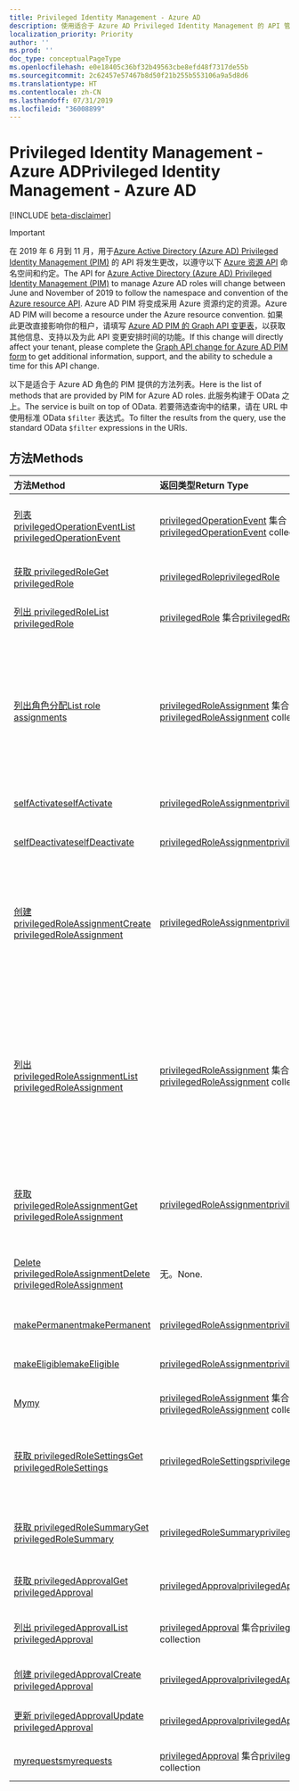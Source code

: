 ```yaml
---
title: Privileged Identity Management - Azure AD
description: 使用适合于 Azure AD Privileged Identity Management 的 API 管理 Azure Active Directory 角色。
localization_priority: Priority
author: ''
ms.prod: ''
doc_type: conceptualPageType
ms.openlocfilehash: e0e18405c36bf32b49563cbe8efd48f7317de55b
ms.sourcegitcommit: 2c62457e57467b8d50f21b255b553106a9a5d8d6
ms.translationtype: HT
ms.contentlocale: zh-CN
ms.lasthandoff: 07/31/2019
ms.locfileid: "36008899"
---
```

# <a name="privileged-identity-management---azure-ad"></a><span data-ttu-id="9ee1e-103">Privileged Identity Management - Azure AD</span><span class="sxs-lookup"><span data-stu-id="9ee1e-103">Privileged Identity Management - Azure AD</span></span>

[!INCLUDE [beta-disclaimer](../../includes/beta-disclaimer.md)]

> [!IMPORTANT]
> <span data-ttu-id="9ee1e-104">在 2019 年 6 月到 11 月，用于[Azure Active Directory (Azure AD) Privileged Identity Management (PIM)](https://docs.microsoft.com/azure/active-directory/privileged-identity-management/pim-configure) 的 API 将发生更改，以遵守以下 [Azure 资源 API](privilegedidentitymanagement-resources.md) 命名空间和约定。</span><span class="sxs-lookup"><span data-stu-id="9ee1e-104">The API for [Azure Active Directory (Azure AD) Privileged Identity Management (PIM)](https://docs.microsoft.com/azure/active-directory/privileged-identity-management/pim-configure) to manage Azure AD roles will change between June and November of 2019 to follow the namespace and convention of the [Azure resource API](privilegedidentitymanagement-resources.md).</span></span> <span data-ttu-id="9ee1e-105">Azure AD PIM 将变成采用 Azure 资源约定的资源。</span><span class="sxs-lookup"><span data-stu-id="9ee1e-105">Azure AD PIM will become a resource under the Azure resource convention.</span></span> <span data-ttu-id="9ee1e-106">如果此更改直接影响你的租户，请填写 [Azure AD PIM 的 Graph API 变更表](https://forms.office.com/Pages/ResponsePage.aspx?id=v4j5cvGGr0GRqy180BHbRzfBSoy7dT5DqNLWwotW3OFUNFFMRlRLSUtRNEdDWEZHN05LT09IWjkyTS4u)，以获取其他信息、支持以及为此 API 变更安排时间的功能。</span><span class="sxs-lookup"><span data-stu-id="9ee1e-106">If this change will directly affect your tenant, please complete the [Graph API change for Azure AD PIM form](https://forms.office.com/Pages/ResponsePage.aspx?id=v4j5cvGGr0GRqy180BHbRzfBSoy7dT5DqNLWwotW3OFUNFFMRlRLSUtRNEdDWEZHN05LT09IWjkyTS4u) to get additional information, support, and the ability to schedule a time for this API change.</span></span>

<span data-ttu-id="9ee1e-107">以下是适合于 Azure AD 角色的 PIM 提供的方法列表。</span><span class="sxs-lookup"><span data-stu-id="9ee1e-107">Here is the list of methods that are provided by PIM for Azure AD roles.</span></span> <span data-ttu-id="9ee1e-108">此服务构建于 OData 之上。</span><span class="sxs-lookup"><span data-stu-id="9ee1e-108">The service is built on top of OData.</span></span> <span data-ttu-id="9ee1e-109">若要筛选查询中的结果，请在 URL 中使用标准 OData ``$filter`` 表达式。</span><span class="sxs-lookup"><span data-stu-id="9ee1e-109">To filter the results from the query, use the standard OData ``$filter`` expressions in the URIs.</span></span>

## <a name="methods"></a><span data-ttu-id="9ee1e-110">方法</span><span class="sxs-lookup"><span data-stu-id="9ee1e-110">Methods</span></span>

| <span data-ttu-id="9ee1e-111">方法</span><span class="sxs-lookup"><span data-stu-id="9ee1e-111">Method</span></span> | <span data-ttu-id="9ee1e-112">返回类型</span><span class="sxs-lookup"><span data-stu-id="9ee1e-112">Return Type</span></span> | <span data-ttu-id="9ee1e-113">说明</span><span class="sxs-lookup"><span data-stu-id="9ee1e-113">Description</span></span> |
|:---------------|:--------|:----------|
|[<span data-ttu-id="9ee1e-114">列表 privilegedOperationEvent</span><span class="sxs-lookup"><span data-stu-id="9ee1e-114">List privilegedOperationEvent</span></span>](../api/privilegedoperationevent-list.md) | <span data-ttu-id="9ee1e-115">[privilegedOperationEvent](privilegedoperationevent.md) 集合</span><span class="sxs-lookup"><span data-stu-id="9ee1e-115">[privilegedOperationEvent](privilegedoperationevent.md) collection</span></span> |<span data-ttu-id="9ee1e-116">获取 privilegedOperationEvent 对象集合。</span><span class="sxs-lookup"><span data-stu-id="9ee1e-116">Get privilegedOperationEvent object collection.</span></span> |
|[<span data-ttu-id="9ee1e-117">获取 privilegedRole</span><span class="sxs-lookup"><span data-stu-id="9ee1e-117">Get privilegedRole</span></span>](../api/privilegedrole-get.md) |[<span data-ttu-id="9ee1e-118">privilegedRole</span><span class="sxs-lookup"><span data-stu-id="9ee1e-118">privilegedRole</span></span>](privilegedrole.md)| <span data-ttu-id="9ee1e-119">获取 privilegedRole 对象。</span><span class="sxs-lookup"><span data-stu-id="9ee1e-119">Get a privilegedRole object.</span></span>|
|[<span data-ttu-id="9ee1e-120">列出 privilegedRole</span><span class="sxs-lookup"><span data-stu-id="9ee1e-120">List privilegedRole</span></span>](../api/privilegedrole-list.md) | <span data-ttu-id="9ee1e-121">[privilegedRole](privilegedrole.md) 集合</span><span class="sxs-lookup"><span data-stu-id="9ee1e-121">[privilegedRole](privilegedrole.md) collection</span></span> |<span data-ttu-id="9ee1e-122">获取 privilegedRole 对象集合。</span><span class="sxs-lookup"><span data-stu-id="9ee1e-122">Get privilegedRole object collection.</span></span> |
|[<span data-ttu-id="9ee1e-123">列出角色分配</span><span class="sxs-lookup"><span data-stu-id="9ee1e-123">List role assignments</span></span>](../api/privilegedrole-list-assignments.md) | <span data-ttu-id="9ee1e-124">[privilegedRoleAssignment](privilegedroleassignment.md) 集合</span><span class="sxs-lookup"><span data-stu-id="9ee1e-124">[privilegedRoleAssignment](privilegedroleassignment.md) collection</span></span> |<span data-ttu-id="9ee1e-125">获取特定角色的 privilegedRoleAssignment 集合。</span><span class="sxs-lookup"><span data-stu-id="9ee1e-125">Get privilegedRoleAssignment collection for the particular role.</span></span> <span data-ttu-id="9ee1e-126">每个 privilegedRoleAssignment 表示为用户分配的角色。</span><span class="sxs-lookup"><span data-stu-id="9ee1e-126">Each privilegedRoleAssignment represents a role assignment to a user.</span></span>|
|[<span data-ttu-id="9ee1e-127">selfActivate</span><span class="sxs-lookup"><span data-stu-id="9ee1e-127">selfActivate</span></span>](../api/privilegedrole-selfactivate.md) | [<span data-ttu-id="9ee1e-128">privilegedRoleAssignment</span><span class="sxs-lookup"><span data-stu-id="9ee1e-128">privilegedRoleAssignment</span></span>](privilegedroleassignment.md) |<span data-ttu-id="9ee1e-129">激活分配给请求者的角色。</span><span class="sxs-lookup"><span data-stu-id="9ee1e-129">Activate the role that is assigned to the requestor.</span></span>|
|[<span data-ttu-id="9ee1e-130">selfDeactivate</span><span class="sxs-lookup"><span data-stu-id="9ee1e-130">selfDeactivate</span></span>](../api/privilegedrole-selfdeactivate.md) | [<span data-ttu-id="9ee1e-131">privilegedRoleAssignment</span><span class="sxs-lookup"><span data-stu-id="9ee1e-131">privilegedRoleAssignment</span></span>](privilegedroleassignment.md) |<span data-ttu-id="9ee1e-132">停用分配给请求者的角色。</span><span class="sxs-lookup"><span data-stu-id="9ee1e-132">Deactivate the role that is assigned to the requestor.</span></span>|
|[<span data-ttu-id="9ee1e-133">创建 privilegedRoleAssignment</span><span class="sxs-lookup"><span data-stu-id="9ee1e-133">Create privilegedRoleAssignment</span></span>](../api/privilegedroleassignment-post-privilegedroleassignments.md) |[<span data-ttu-id="9ee1e-134">privilegedRoleAssignment</span><span class="sxs-lookup"><span data-stu-id="9ee1e-134">privilegedRoleAssignment</span></span>](privilegedroleassignment.md)| <span data-ttu-id="9ee1e-135">通过发布到 privilegedRoleAssignments 集合新建 privilegedRoleAssignment（角色分配）。</span><span class="sxs-lookup"><span data-stu-id="9ee1e-135">Create a new privilegedRoleAssignment (role assignment) by posting to the privilegedRoleAssignments collection.</span></span>|
|[<span data-ttu-id="9ee1e-136">列出 privilegedRoleAssignment</span><span class="sxs-lookup"><span data-stu-id="9ee1e-136">List privilegedRoleAssignment</span></span>](../api/privilegedroleassignment-list.md) | <span data-ttu-id="9ee1e-137">[privilegedRoleAssignment](privilegedroleassignment.md) 集合</span><span class="sxs-lookup"><span data-stu-id="9ee1e-137">[privilegedRoleAssignment](privilegedroleassignment.md) collection</span></span> |<span data-ttu-id="9ee1e-138">获取 privilegedRoleAssignment 对象集合。</span><span class="sxs-lookup"><span data-stu-id="9ee1e-138">Get privilegedRoleAssignment object collection.</span></span> <span data-ttu-id="9ee1e-139">该集合包含组织的所有角色分配。</span><span class="sxs-lookup"><span data-stu-id="9ee1e-139">The collection contains all role assignments for the organization.</span></span> <span data-ttu-id="9ee1e-140">每个 privilegedRoleAssignment 表示为用户分配的角色。</span><span class="sxs-lookup"><span data-stu-id="9ee1e-140">Each privilegedRoleAssignment represents a role assignment to a user.</span></span> |
|[<span data-ttu-id="9ee1e-141">获取 privilegedRoleAssignment</span><span class="sxs-lookup"><span data-stu-id="9ee1e-141">Get privilegedRoleAssignment</span></span>](../api/privilegedroleassignment-get.md) | [<span data-ttu-id="9ee1e-142">privilegedRoleAssignment</span><span class="sxs-lookup"><span data-stu-id="9ee1e-142">privilegedRoleAssignment</span></span>](privilegedroleassignment.md)|<span data-ttu-id="9ee1e-143">获取具有指定分配 id 的 privilegedRoleAssignment 对象。</span><span class="sxs-lookup"><span data-stu-id="9ee1e-143">Get privilegedRoleAssignment object with the specified assignment id.</span></span> |
|[<span data-ttu-id="9ee1e-144">Delete privilegedRoleAssignment</span><span class="sxs-lookup"><span data-stu-id="9ee1e-144">Delete privilegedRoleAssignment</span></span>](../api/privilegedroleassignment-delete.md) | <span data-ttu-id="9ee1e-145">无。</span><span class="sxs-lookup"><span data-stu-id="9ee1e-145">None.</span></span> |<span data-ttu-id="9ee1e-146">删除 privilegedRoleAssignment 对象。</span><span class="sxs-lookup"><span data-stu-id="9ee1e-146">Delete privilegedRoleAssignment object.</span></span> |
|[<span data-ttu-id="9ee1e-147">makePermanent</span><span class="sxs-lookup"><span data-stu-id="9ee1e-147">makePermanent</span></span>](../api/privilegedroleassignment-makepermanent.md) | [<span data-ttu-id="9ee1e-148">privilegedRoleAssignment</span><span class="sxs-lookup"><span data-stu-id="9ee1e-148">privilegedRoleAssignment</span></span>](privilegedroleassignment.md) |<span data-ttu-id="9ee1e-149">将角色分配标记为永久。</span><span class="sxs-lookup"><span data-stu-id="9ee1e-149">Make the role assignment as permanent.</span></span> |
|[<span data-ttu-id="9ee1e-150">makeEligible</span><span class="sxs-lookup"><span data-stu-id="9ee1e-150">makeEligible</span></span>](../api/privilegedroleassignment-makeeligible.md) | [<span data-ttu-id="9ee1e-151">privilegedRoleAssignment</span><span class="sxs-lookup"><span data-stu-id="9ee1e-151">privilegedRoleAssignment</span></span>](privilegedroleassignment.md) |<span data-ttu-id="9ee1e-152">使角色分配符合资格。</span><span class="sxs-lookup"><span data-stu-id="9ee1e-152">Make the role assignment as eligible.</span></span> |
|[<span data-ttu-id="9ee1e-153">My</span><span class="sxs-lookup"><span data-stu-id="9ee1e-153">my</span></span>](../api/privilegedroleassignment-my.md) | <span data-ttu-id="9ee1e-154">[privilegedRoleAssignment](privilegedroleassignment.md) 集合</span><span class="sxs-lookup"><span data-stu-id="9ee1e-154">[privilegedRoleAssignment](privilegedroleassignment.md) collection</span></span>|<span data-ttu-id="9ee1e-155">获取请求者的角色分配。</span><span class="sxs-lookup"><span data-stu-id="9ee1e-155">Get the requestor's role assignments.</span></span> |
|[<span data-ttu-id="9ee1e-156">获取 privilegedRoleSettings</span><span class="sxs-lookup"><span data-stu-id="9ee1e-156">Get privilegedRoleSettings</span></span>](../api/privilegedrolesettings-get.md) | [<span data-ttu-id="9ee1e-157">privilegedRoleSettings</span><span class="sxs-lookup"><span data-stu-id="9ee1e-157">privilegedRoleSettings</span></span>](../resources/privilegedrolesettings.md)|<span data-ttu-id="9ee1e-158">检索 privilegedRoleSettings 对象的属性。</span><span class="sxs-lookup"><span data-stu-id="9ee1e-158">Retrieve the properties of privilegedRoleSettings object.</span></span> |
|[<span data-ttu-id="9ee1e-159">获取 privilegedRoleSummary</span><span class="sxs-lookup"><span data-stu-id="9ee1e-159">Get privilegedRoleSummary</span></span>](../api/privilegedrolesummary-get.md) | [<span data-ttu-id="9ee1e-160">privilegedRoleSummary</span><span class="sxs-lookup"><span data-stu-id="9ee1e-160">privilegedRoleSummary</span></span>](../resources/privilegedrolesummary.md)|<span data-ttu-id="9ee1e-161">检索 privilegedRoleSummary 对象。</span><span class="sxs-lookup"><span data-stu-id="9ee1e-161">Retrieve the privilegedRoleSummary object.</span></span> |
|[<span data-ttu-id="9ee1e-162">获取 privilegedApproval</span><span class="sxs-lookup"><span data-stu-id="9ee1e-162">Get privilegedApproval</span></span>](../api/privilegedapproval-get.md) |[<span data-ttu-id="9ee1e-163">privilegedApproval</span><span class="sxs-lookup"><span data-stu-id="9ee1e-163">privilegedApproval</span></span>](privilegedapproval.md)| <span data-ttu-id="9ee1e-164">获取 privilegedApproval 对象。</span><span class="sxs-lookup"><span data-stu-id="9ee1e-164">Get a privilegedApproval object.</span></span>|
|[<span data-ttu-id="9ee1e-165">列出 privilegedApproval</span><span class="sxs-lookup"><span data-stu-id="9ee1e-165">List privilegedApproval</span></span>](../api/privilegedapproval-list.md) | <span data-ttu-id="9ee1e-166">[privilegedApproval](privilegedapproval.md) 集合</span><span class="sxs-lookup"><span data-stu-id="9ee1e-166">[privilegedApproval](privilegedapproval.md) collection</span></span> |<span data-ttu-id="9ee1e-167">Get privilegedApproval 对象集合。</span><span class="sxs-lookup"><span data-stu-id="9ee1e-167">Get privilegedApproval object collection.</span></span> |
|[<span data-ttu-id="9ee1e-168">创建 privilegedApproval</span><span class="sxs-lookup"><span data-stu-id="9ee1e-168">Create privilegedApproval</span></span>](../api/privilegedapproval-post-privilegedapproval.md) | [<span data-ttu-id="9ee1e-169">privilegedApproval</span><span class="sxs-lookup"><span data-stu-id="9ee1e-169">privilegedApproval</span></span>](privilegedapproval.md)    |<span data-ttu-id="9ee1e-170">创建 privilegedApproval 对象。</span><span class="sxs-lookup"><span data-stu-id="9ee1e-170">Create privilegedApproval object.</span></span> |
|[<span data-ttu-id="9ee1e-171">更新 privilegedApproval</span><span class="sxs-lookup"><span data-stu-id="9ee1e-171">Update privilegedApproval</span></span>](../api/privilegedapproval-update.md) | [<span data-ttu-id="9ee1e-172">privilegedApproval</span><span class="sxs-lookup"><span data-stu-id="9ee1e-172">privilegedApproval</span></span>](privilegedapproval.md) |<span data-ttu-id="9ee1e-173">更新 privilegedApproval 对象。</span><span class="sxs-lookup"><span data-stu-id="9ee1e-173">Update privilegedApproval object.</span></span> |
|[<span data-ttu-id="9ee1e-174">myrequests</span><span class="sxs-lookup"><span data-stu-id="9ee1e-174">myrequests</span></span>](../api/privilegedapproval-myrequests.md) | <span data-ttu-id="9ee1e-175">[privilegedApproval](privilegedapproval.md) 集合</span><span class="sxs-lookup"><span data-stu-id="9ee1e-175">[privilegedApproval](privilegedapproval.md) collection</span></span>|<span data-ttu-id="9ee1e-176">获取请求者的审批请求。</span><span class="sxs-lookup"><span data-stu-id="9ee1e-176">Get the requestor's approval requests.</span></span> |

<!-- uuid: 8fcb5dbc-d5aa-4681-8e31-b001d5168d79
2015-10-25 14:57:30 UTC -->
<!--
{
  "type": "#page.annotation",
  "description": "Service root",
  "keywords": "",
  "section": "documentation",
  "tocPath": "",
  "suppressions": []
}
-->
